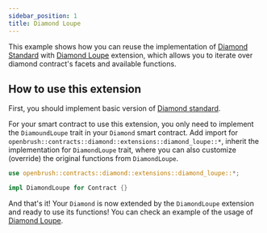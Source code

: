 ```yaml
---
sidebar_position: 1
title: Diamond Loupe
---
```


This example shows how you can reuse the implementation of [Diamond Standard](https://github.com/727-Ventures/openbrush-contracts/tree/main/contracts/src/upgradeability/diamond) with [Diamond Loupe](https://github.com/727-Ventures/openbrush-contracts/blob/main/contracts/src/upgradeability/diamond/extensions/diamond_loupe.rs) extension, which allows you to iterate over diamond contract's facets and available functions.

## How to use this extension

First, you should implement basic version of [Diamond standard](/smart-contracts/diamond).

For your smart contract to use this extension, you only need to implement the `DiamoundLoupe` trait in your
`Diamond` smart contract. Add import for `openbrush::contracts::diamond::extensions::diamond_loupe::*`,
inherit the implementation for `DiamondLoupe` trait, where you can also customize (override)
the original functions from `DiamondLoupe`.

```rust
use openbrush::contracts::diamond::extensions::diamond_loupe::*;

impl DiamondLoupe for Contract {}
```

And that's it! Your `Diamond` is now extended by the `DiamondLoupe` extension and ready to use its functions!
You can check an example of the usage of [Diamond Loupe](https://github.com/727-Ventures/openbrush-contracts/tree/main/examples/diamond).
